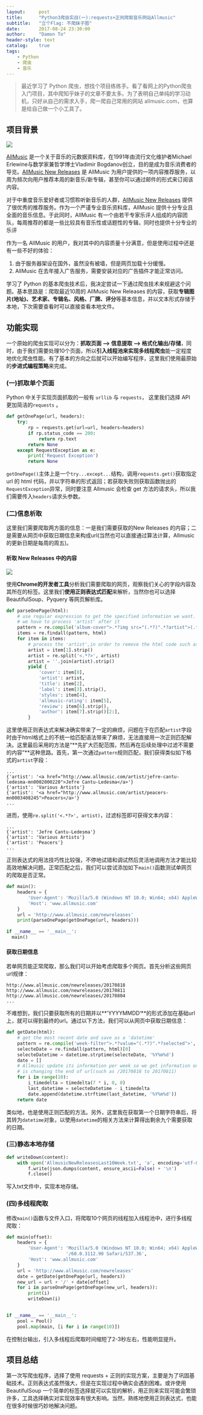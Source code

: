 ```yaml
---
layout:     post
title:      "Python3爬虫实战(一):requests+正则爬取音乐网站Allmusic"
subtitle:   "立个Flag: 不爬妹子图"
date:       2017-08-24 23:30:00
author:     "Damon To"
header-style: text
catalog:    true
tags:
    - Python
    - 爬虫
    - 音乐
---
```


> 最近学习了 Python 爬虫，想找个项目练练手。看了看网上的Python爬虫入门项目，其中爬知乎妹子的文章不要太多。为了表明自己单纯的学习动机，只好从自己的需求入手，爬一爬自己常用的网站 allmusic.com，也算是给自己做一个小工具了。

## 项目背景

![](http://ompnv884d.bkt.clouddn.com/spider1.png)

[AllMusic](http://www.allmusic.com/) 是一个关于音乐的元数据资料库，在1991年由流行文化维护者Michael Erlewine与数学家兼哲学博士Vladimir Bogdanov创立，目的是成为音乐消费者的导览。[AllMusic New Releases](http://www.allmusic.com/newreleases) 是 AllMusic 为用户提供的一项内容推荐服务，以周为频次向用户推荐本周的新音乐/新专辑，甚至你可以通过邮件的形式来订阅该内容。

对于中重度音乐爱好者或习惯聆听新音乐的人群，[AllMusic New Releases](http://www.allmusic.com/newreleases) 提供了很优秀的推荐服务。作为一个严谨专业音乐资料库，AllMusic 提供十分专业且全面的音乐信息。于此同时，AllMusic 有一个由若干专家乐评人组成的内容团队，每周推荐的都是一些比较具有音乐性或话题性的专辑，同时也提供十分专业的乐评

作为一名 AllMusic 的用户，我对其中的内容质量十分满意，但是使用过程中还是有一些不好的体验：	

1. 由于服务器架设在国外，虽然没有被墙，但是网页加载十分缓慢。
2. AllMusic 在去年接入广告服务，需要安装对应的广告插件才能正常访问。

学习了 Python 的基本爬虫技术后，我决定尝试一下通过爬虫技术来规避这个问题。基本思路是：爬取最近10周的 AllMusic New Releases 的内容，获取**专辑图片(地址)、艺术家、专辑名、风格、厂牌、评分**等基本信息，并以文本形式存储于本地，下次需要查看时可以直接查看本地文件。

## 功能实现

一个原始的爬虫实现可以分为：**抓取页面 —> 信息提取 —> 格式化输出/存储**，同时，由于我们需要处理10个页面，所以**引入线程池来实现多线程爬虫**能一定程度地优化爬虫性能。有了基本的方向之后就可以开始编写程序，这里我们使用最原始的**步进式编程策略**来完成。

### (一)抓取单个页面

Python 中关于实现页面抓取的一般有 `urllib` 与 `requests`， 这里我们选择 API 更加简洁的`requests` 。

```python
def getOnePage(url, headers):
    try:
        rp = requests.get(url=url, headers=headers)
        if rp.status_code == 200:
            return rp.text
        return None
    except RequestException as e:
        print('Request Exception')
        return None
```

`getOnePage()`主体上是一个`try...except...`结构，调用`requests.get()`获取指定 url 的 html 代码，并以字符串的形式返回；若获取失败则获取函数抛出的`RequestException`异常，同时要注意 Allmusic 会检查 get 方法的请求头，所以我们需要传入`headers`请求头参数。

### (二)信息析取

这里我们需要爬取两方面的信息：一是我们需要获取的New Releases 的内容；二是需要从网页中获取日期信息来构成url(当然也可以直接通过算法计算，Allmusic 的更新日期是每周的周五)。

#### 析取 New Releases 中的内容

![](http://ompnv884d.bkt.clouddn.com/spider2.jpg)

使用**Chrome的开发者工具**分析我们需要爬取的网页，观察我们关心的字段内容及其所在的标签。这里我们**使用正则表达式匹配**来解析，当然你也可以选择 BeautifulSoup、Pyquery 等网页解析库。

```python
def parseOnePage(html):
    # use regular expression to get the specified information we want. It do not work well on 'artist' file, so we
    # we have to process 'artist' after it
    pattern = re.compile('album-cover">.*?img src="(.*?)".*?artist">(.*?)</div>.*?title">.*?>(.*?)</a>.*?label">(.*?)</div>.*?styles">.*?>(.*?)</a>.*?allmusic-rating rating-allmusic-(\d+)">.*?headline-review">(.*?)<div.*?author">(.*?)</div>', re.S)
    items = re.findall(pattern, html)
    for item in items:
        # process the 'artist',in order to remove the html code such as '<a>xxx</a>', I use re.split() func.
        artist = item[1].strip()
        artist = re.split('<.*?>', artist)
        artist = ''.join(artist).strip()
        yield {
            'cover': item[0],
            'artist': artist,
            'title': item[2],
            'label': item[3].strip(),
            'styles': item[4],
            'allmusic-rating': item[5],
            'review': item[6].strip(),
            'author': item[7].strip()[2:],
        }
```

这里使用正则表达式来解决确实带来了一定的麻烦，问题在于在匹配`artist`字段时由于html格式上的不统一给匹配语法带来了麻烦，无法直接用一次正则匹配解决。这里最后采用的方法是“**先扩大匹配范围，然后再在后续处理中过滤不需要的内容”**这种思路。首先，第一次通过`pattern`规则匹配，我们获得类似如下格式的`artist`字段：

```
...
{'artist': '<a href="http://www.allmusic.com/artist/jefre-cantu-ledesma-mn0002000220">Jefre Cantu-Ledesma</a>'}
{'artist': 'Various Artists'}
{'artist': '<a href="http://www.allmusic.com/artist/peacers-mn0003408245">Peacers</a>'}
...
```

进而，使用`re.split('<.*?>', artist)`，过滤标签即可获得文本内容：

```
...
{'artist': 'Jefre Cantu-Ledesma'}
{'artist': 'Various Artists'}
{'artist': 'Peacers'}
...
```

正则表达式的用法技巧性比较强，不停地试错和调试然后灵活地调用方法才能比较高效地解决问题。正常匹配之后，我们可以尝试添加如下`main()`函数测试单网页的爬取是否正常。

```python
def main():
    headers = {
        'User-Agent': 'Mozilla/5.0 (Windows NT 10.0; Win64; x64) AppleWebKit/537.36 (KHTML, like Gecko) Chrome/60.0.3112.90 Safari/537.36',
        'Host': 'www.allmusic.com'
    }
    url = 'http://www.allmusic.com/newreleases' 
    print(parseOnePage(getOnePage(url, headers)))
    
if __name__ == '__main__':
  main()
```

#### 获取日期信息

若单网页能正常爬取，那么我们可以开始考虑爬取多个网页。首先分析这些网页url规律：

```
http://www.allmusic.com/newreleases/20170818
http://www.allmusic.com/newreleases/20170811
http://www.allmusic.com/newreleases/20170804
...
```

不难想到，我们只要获取所有的日期并以**’YYYYMMDD‘**的形式添加在基础url上，就可以得到最终的url。通过以下方法，我们可以从网页中获取日期信息：

```python
def getDate(html):
    # get the most recent date and save as a 'datetime'
    pattern = re.compile('week-filter">.*?value="(.*?)".*?selected">', re.S)
    selecteDate = re.findall(pattern, html)[0]
    selecteDatetime = datetime.strptime(selecteDate, '%Y%m%d')
    date = []
    # Allmusic update its information per week so we get information one time for every 7 days. The way to realize it
    # is changing the end of url(such as /20170818 to 20170811)
    for i in range(10):
        i_timedelta = timedelta(7 * i, 0, 0)
        last_datetime = selecteDatetime - i_timedelta
        date.append(datetime.strftime(last_datetime, '%Y%m%d'))
    return date
```

类似地，也是使用正则匹配的方法。另外，这里我在获取第一个日期字符串后，将其转为`datetime`对象，以使用`datetime`的相关方法来计算得出剩余九个需要获取的日期。

### (三)静态本地存储

```python
def writeDown(content):
    with open('AllmusicNewReleasesLast10Week.txt', 'a', encoding='utf-8') as f:
        f.write(json.dumps(content, ensure_ascii=False) + '\n')
        f.close()

```

写入txt文件中，实现本地存储。

### (四)多线程爬取

修改`main()`函数与文件入口，将爬取10个网页的线程加入线程池中，进行多线程爬取：

```python
def main(offset):
    headers = {
        'User-Agent': 'Mozilla/5.0 (Windows NT 10.0; Win64; x64) AppleWebKit/537.36 (KHTML, like Gecko) Chrome' +
                      '/60.0.3112.90 Safari/537.36',
        'Host': 'www.allmusic.com'
    }
    url = 'http://www.allmusic.com/newreleases'
    date = getDate(getOnePage(url, headers))
    new_url = url + '/' + date[offset]
    for i in parseOnePage(getOnePage(new_url, headers)):
        print(i)
        writeDown(i)

        
if __name__ == '__main__':
    pool = Pool()
    pool.map(main, [i for i in range(10)])
```

在控制台输出，引入多线程后爬取时间缩短了2-3秒左右，性能明显提升。

## 项目总结

第一次写爬虫程序，选择了使用 requests + 正则的实现方案，主要是为了巩固基础技术。正则表达式虽然强大，但是在实现过程中确实会遇到困难。或许使用 BeautifulSoup 一个简单的标签选择就可以实现的解析，用正则来实现可能会繁琐许多，工具选择确实对实现效率有很大影响。当然，熟练地使用正则表达式，也能在很多时候很巧妙地解决问题。